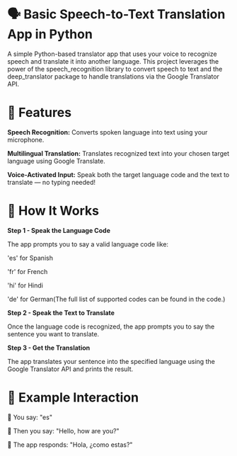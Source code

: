 # 🗣️ Basic Speech-to-Text Translation App in Python

A simple Python-based translator app that uses your voice to recognize speech and translate it into another language. This project leverages the power of the speech_recognition library to convert speech to text and the deep_translator package to handle translations via the Google Translator API.

# 📌 Features

**Speech Recognition:** Converts spoken language into text using your microphone.

**Multilingual Translation:** Translates recognized text into your chosen target language using Google Translate.

**Voice-Activated Input:** Speak both the target language code and the text to translate — no typing needed!

# 🔧 How It Works

**Step 1 - Speak the Language Code**

The app prompts you to say a valid language code like:

'es' for Spanish

'fr' for French

'hi' for Hindi

'de' for German(The full list of supported codes can be found in the code.)

**Step 2 - Speak the Text to Translate**

Once the language code is recognized, the app prompts you to say the sentence you want to translate.

**Step 3 - Get the Translation**

The app translates your sentence into the specified language using the Google Translator API and prints the result.

# 💬 Example Interaction

👤 You say: "es"

👤 Then you say: "Hello, how are you?"

📢 The app responds: "Hola, ¿como estas?"
